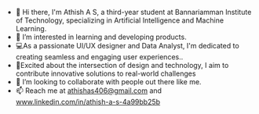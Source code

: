 - 👋 Hi there, I'm Athish A S, a third-year student at Bannariamman Institute of Technology, specializing in Artificial Intelligence and Machine Learning.
- 👀 I’m interested in learning and developing products.
- 💻As a passionate UI/UX designer and Data Analyst, I'm dedicated to creating seamless and engaging user experiences..
- 🚀Excited about the intersection of design and technology, I aim to contribute innovative solutions to real-world challenges
- 💞️ I’m looking to collaborate with people out there like me.
- 📫 Reach me at athishas406@gmail.com and www.linkedin.com/in/athish-a-s-4a99bb25b

<!---
Athi2004/Athi2004 is a ✨ special ✨ repository because its `README.md` (this file) appears on your GitHub profile.
You can click the Preview link to take a look at your changes.
--->

